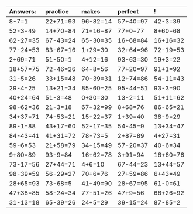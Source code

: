 | Answers: | practice | makes | perfect | ! |
| :--- | :--- | :--- | :--- | :--- |
| 8-7=1 | 22+71=93 | 96-82=14 | 57+40=97 | 42-3=39 | 
| 52-3=49 | 14+70=84 | 71+16=87 | 77+0=77 | 8+60=68 | 
| 62-27=35 | 67-43=24 | 65-30=35 | 16+68=84 | 16+16=32 | 
| 77-24=53 | 83-67=16 | 1+29=30 | 32+64=96 | 72-19=53 | 
| 2+69=71 | 51-50=1 | 4+12=16 | 93-63=30 | 19+3=22 | 
| 18+57=75 | 72-46=26 | 64-8=56 | 77+20=97 | 91+1=92 | 
| 31-5=26 | 33+15=48 | 70-39=31 | 12+74=86 | 54-11=43 | 
| 29-4=25 | 13+21=34 | 85-60=25 | 95-44=51 | 93-3=90 | 
| 40+24=64 | 51-3=48 | 0+30=30 | 13-2=11 | 51+11=62 | 
| 98-62=36 | 21-3=18 | 67+32=99 | 8+68=76 | 86-65=21 | 
| 34+37=71 | 74-53=21 | 15+22=37 | 1+39=40 | 38-9=29 | 
| 89-1=88 | 43+17=60 | 52-17=35 | 54-45=9 | 13+34=47 | 
| 84-43=41 | 41+31=72 | 78-73=5 | 2+87=89 | 4+27=31 | 
| 59-6=53 | 21+58=79 | 34+15=49 | 57-20=37 | 40-6=34 | 
| 9+80=89 | 93-9=84 | 16+62=78 | 3+91=94 | 16+60=76 | 
| 73-17=56 | 27+44=71 | 4+6=10 | 67-44=23 | 13+44=57 | 
| 98-39=59 | 56-29=27 | 70+6=76 | 27+59=86 | 6+43=49 | 
| 28+65=93 | 73-68=5 | 41+49=90 | 28+67=95 | 61-0=61 | 
| 47+38=85 | 58-24=34 | 77-51=26 | 47+9=56 | 66+26=92 | 
| 31-13=18 | 65-39=26 | 24+5=29 | 39-15=24 | 87-85=2 | 
